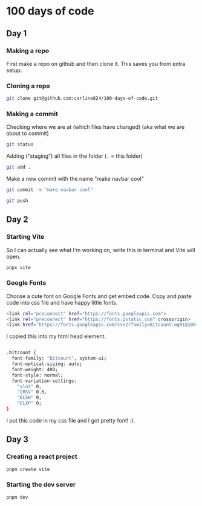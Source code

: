 # 100 days of code


## Day 1

### Making a repo

First make a repo on github and then clone it. This saves you from extra setup.

### Cloning a repo 

```sh
git clone git@github.com:carline824/100-days-of-code.git
```

### Making a commit

Checking where we are at (which files have changed) (aka what we are about to commit)

```sh
git status
```

Adding ("staging") all files in the folder (`.` = this folder)

```sh
git add .
```

Make a new commit with the name "make navbar cool"

```sh
git commit -m "make navbar cool"
```

```sh
git push
```

## Day 2

### Starting Vite

So I can actually see what I'm working on, write this in terminal and Vite will open.

```sh
pnpx vite
```
### Google Fonts

Choose a cute font on Google Fonts and get embed code. Copy and paste code into css file and have happy little fonts.

```sh
<link rel="preconnect" href="https://fonts.googleapis.com">
<link rel="preconnect" href="https://fonts.gstatic.com" crossorigin>
<link href="https://fonts.googleapis.com/css2?family=Bitcount:wght@100..900&family=Roboto:ital,wght@0,100..900;1,100..900&display=swap" rel="stylesheet">
```

I copied this into my html head element.

```sh

.bitcount {
  font-family: "Bitcount", system-ui;
  font-optical-sizing: auto;
  font-weight: 400;
  font-style: normal;
  font-variation-settings:
    "slnt" 0,
    "CRSV" 0.5,
    "ELSH" 0,
    "ELXP" 0;
}
```
I put this code in my css file and I got pretty font! :).

## Day 3

### Creating a react project

```sh
pnpm create vite
```
### Starting the dev server

```sh
pnpm dev
```
